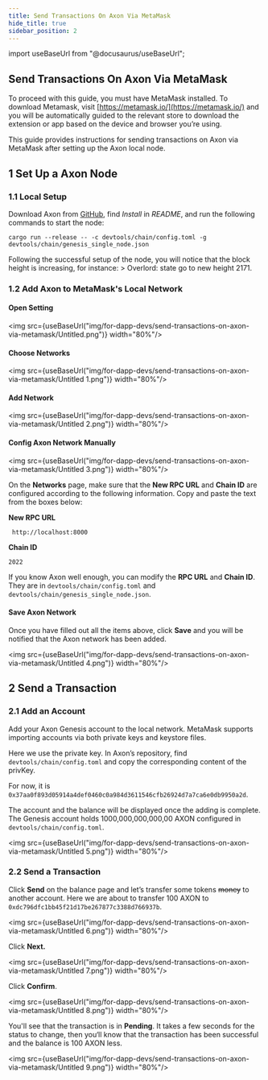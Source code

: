 ```yaml
---
title: Send Transactions On Axon Via MetaMask
hide_title: true
sidebar_position: 2
---
```


import useBaseUrl from "@docusaurus/useBaseUrl";

## Send Transactions On Axon Via MetaMask

To proceed with this guide, you must have MetaMask installed. To download Metamask, visit [https://metamask.io/](https://metamask.io/) and you will be automatically guided to the relevant store to download the extension or app based on the device and browser you’re using.

This guide provides instructions for sending transactions on Axon via MetaMask after setting up the Axon local node.

## 1 Set Up a Axon Node

### 1.1 Local Setup

Download Axon from [GitHub](https://github.com/axonweb3/axon), find *Install* in *README*, and run the following commands to start the node: 

`cargo run --release -- -c devtools/chain/config.toml -g devtools/chain/genesis_single_node.json` 

Following the successful setup of the node, you will notice that the block height is increasing, for instance: > Overlord: state go to new height 2171.

### 1.2 Add Axon to MetaMask's Local Network

#### Open Setting


<img src={useBaseUrl("img/for-dapp-devs/send-transactions-on-axon-via-metamask/Untitled.png")}  width="80%"/>

#### Choose Networks

<img src={useBaseUrl("img/for-dapp-devs/send-transactions-on-axon-via-metamask/Untitled 1.png")}  width="80%"/>

#### Add Network

<img src={useBaseUrl("img/for-dapp-devs/send-transactions-on-axon-via-metamask/Untitled 2.png")}  width="80%"/>

#### Config Axon Network Manually

<img src={useBaseUrl("img/for-dapp-devs/send-transactions-on-axon-via-metamask/Untitled 3.png")}  width="80%"/>

On the **Networks** page, make sure that the **New RPC URL** and **Chain ID** are configured according to the following information. Copy and paste the text from the boxes below:

**New RPC URL**

```
 http://localhost:8000
```

**Chain ID**

```
2022
```

If you know Axon well enough, you can modify the **RPC URL** and **Chain ID**. They are in `devtools/chain/config.toml` and `devtools/chain/genesis_single_node.json`.

#### Save Axon Network

Once you have filled out all the items above, click **Save** and you will be notified that the Axon network has been added.

<img src={useBaseUrl("img/for-dapp-devs/send-transactions-on-axon-via-metamask/Untitled 4.png")}  width="80%"/>

## 2 Send a Transaction

### 2.1 Add an Account

Add your Axon Genesis account to the local network. MetaMask supports importing accounts via both private keys and keystore files.

Here we use the private key. In Axon’s repository, find `devtools/chain/config.toml` and copy the corresponding content of the privKey. 

For now, it is `0x37aa0f893d05914a4def0460c0a984d3611546cfb26924d7a7ca6e0db9950a2d`.

The account and the balance will be displayed once the adding is complete. The Genesis account holds 1000,000,000,000,00 AXON configured in `devtools/chain/config.toml`.

<img src={useBaseUrl("img/for-dapp-devs/send-transactions-on-axon-via-metamask/Untitled 5.png")}  width="80%"/>

### 2.2 Send a Transaction

Click **Send** on the balance page and let’s transfer some tokens ~~money~~ to another account. Here we are about to transfer 100 AXON to `0xdc796dfc1bb45f21d17be267877c3388d766937b`.

<img src={useBaseUrl("img/for-dapp-devs/send-transactions-on-axon-via-metamask/Untitled 6.png")}  width="80%"/>

Click **Next.**

<img src={useBaseUrl("img/for-dapp-devs/send-transactions-on-axon-via-metamask/Untitled 7.png")}  width="80%"/>

Click **Confirm**. 

<img src={useBaseUrl("img/for-dapp-devs/send-transactions-on-axon-via-metamask/Untitled 8.png")}  width="80%"/>

You'll see that the transaction is in **Pending**. It takes a few seconds for the status to change, then you‘ll know that the transaction has been successful and the balance is 100 AXON less.

<img src={useBaseUrl("img/for-dapp-devs/send-transactions-on-axon-via-metamask/Untitled 9.png")}  width="80%"/>

